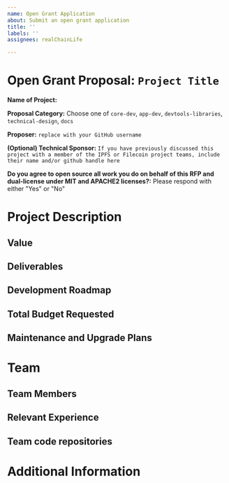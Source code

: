 ```yaml
---
name: Open Grant Application
about: Submit an open grant application
title: ''
labels: ''
assignees: realChainLife

---
```


# Open Grant Proposal: `Project Title`

**Name of Project:**

**Proposal Category:** Choose one of `core-dev`, `app-dev`, `devtools-libraries`, `technical-design`, `docs`

**Proposer:** `replace with your GitHub username`

**(Optional) Technical Sponsor:** `If you have previously discussed this project with a member of the IPFS or Filecoin project teams, include their name and/or github handle here`

**Do you agree to open source all work you do on behalf of this RFP and dual-license under MIT and APACHE2 licenses?:** Please respond with either "Yes" or "No"

# Project Description

<!-- Please describe exactly what you are planning to build. Make sure to include the following: -->
<!-- - Start with the need or problem you are trying to solve with this project. -->
<!-- - Describe why your solution is going to adequately solve this problem. -->

<!-- This section should be 2-3 paragraphs long. -->

## Value

<!-- Please describe in more detail why this proposal is valuable for the Filecoin ecosystem. Answer the following questions: -->
<!-- - What are the benefits to getting this right? -->
<!-- - What are the risks if you don't get it right? -->
<!-- - What are the risks that will make executing on this project difficult? -->

<!-- This section should be 1-3 paragraphs long. -->

## Deliverables

<!-- Please describe in details what your final deliverable for this project will be. Include a specification of the project and what functionality the software will deliver when it is finished. -->

## Development Roadmap

<!-- Please break up your development work into a clear set of milestones. This section needs to be very detailed (will vary on the project, but aim for around 2 pages for this section). -->

<!-- For each milestone, please describe: -->
<!-- - The software functionality that we can expect after the completion of each milestone. This should be detailed enough that it can be used to ensure that the software meets the specification you outlined in the Deliverables. -->
<!-- - How many people will be working on each milestone and their roles -->
<!-- - The amount of funding required for each milestone -->
<!-- - How much time this milestone will take to achieve (using real dates) -->

## Total Budget Requested

<!--Sum up the total requested budget across all milestones, and include that figure here. Also, please include a budget breakdown to specify how you are planning to spend these funds. -->

## Maintenance and Upgrade Plans

<!-- Specify your team's long-term plans to maintain this software and upgrade it over time. -->

# Team

## Team Members

<!-- - Team Member 1 -->
<!-- - Team Member 2 -->
<!-- - Team Member 3 -->
<!-- - ...

## Team Member LinkedIn Profiles

<!-- - Team Member 1 LinkedIn profile -->
<!-- - Team Member 2 LinkedIn profile -->
<!-- - Team Member 3 LinkedIn profile -->
<!-- - ...

## Team Website

<!-- Please link to your team's website here (make sure it's `https`) -->

## Relevant Experience

<!-- Please describe (in words) your team's relevant experience, and why you think you are the right team to build this project. You can cite your team's prior experience in similar domains, doing similar dev work, individual team members' backgrounds, etc. -->

## Team code repositories

<!-- Please provide links to your team's prior code repos for similar or related projects. -->

# Additional Information

<!-- Please include any additional information that you think would be useful in helping us to evaluate your proposal. -->

